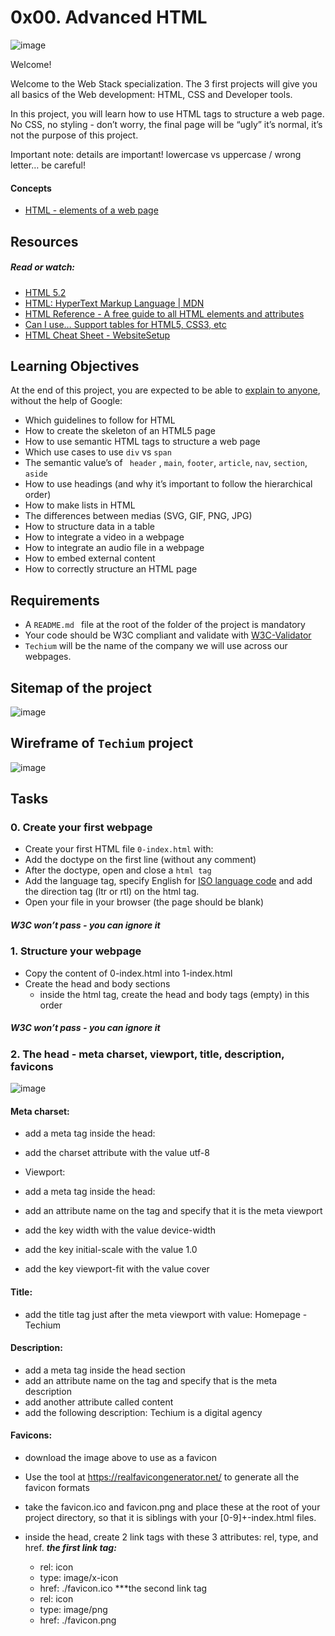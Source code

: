 # 0x00. Advanced HTML
![image](https://github.com/IamNaeto/alx-frontend/assets/105589308/ed794963-9c24-4d3e-b000-d9122cb02023)


Welcome!


Welcome to the Web Stack specialization. The 3 first projects will give you all basics of the Web development: HTML, CSS and Developer tools.

In this project, you will learn how to use HTML tags to structure a web page. No CSS, no styling - don’t worry, the final page will be “ugly” it’s normal, it’s not the purpose of this project.

Important note: details are important! lowercase vs uppercase / wrong letter… be careful!

#### Concepts
- [HTML - elements of a web page](https://intranet.alxswe.com/concepts/543)

## Resources

##### Read or watch:
- [HTML 5.2](https://intranet.alxswe.com/rltoken/3ZeSykXeV9rQhzFiW5GHcg)
- [HTML: HyperText Markup Language | MDN](https://intranet.alxswe.com/rltoken/XWdv6hMca_9jks7PN2gsbA)
- [HTML Reference - A free guide to all HTML elements and attributes](https://intranet.alxswe.com/rltoken/H59e408ohxV9x_tYOWSxvg)
- [Can I use… Support tables for HTML5, CSS3, etc](https://intranet.alxswe.com/rltoken/u6RvQ_45Xpw82Awl82NZcg)
- [HTML Cheat Sheet - WebsiteSetup](https://intranet.alxswe.com/rltoken/6SV9Z98vlb8iehxHnl9YJg)

## Learning Objectives
At the end of this project, you are expected to be able to [explain to anyone](https://intranet.alxswe.com/rltoken/F24l2-dtHshauXRVkZicyw), without the help of Google:
- Which guidelines to follow for HTML
- How to create the skeleton of an HTML5 page
- How to use semantic HTML tags to structure a web page
- Which use cases to use `` div `` vs `` span ``
- The semantic value’s of `` header`` , `` main ``, `` footer ``, `` article ``, `` nav ``, `` section ``, `` aside ``
- How to use headings (and why it’s important to follow the hierarchical order)
- How to make lists in HTML
- The differences between medias (SVG, GIF, PNG, JPG)
- How to structure data in a table
- How to integrate a video in a webpage
- How to integrate an audio file in a webpage
- How to embed external content
- How to correctly structure an HTML page

## Requirements
- A ``README.md `` file at the root of the folder of the project is mandatory
- Your code should be W3C compliant and validate with [W3C-Validator](https://intranet.alxswe.com/rltoken/Q-XyLkED_pMjSGEuZKb7Fw)
- ``Techium`` will be the name of the company we will use across our webpages.

## Sitemap of the project
![image](https://github.com/IamNaeto/alx-frontend/assets/105589308/9ad410f8-afa2-4e17-80a2-d5284f7e8337)

## Wireframe of ``Techium`` project
![image](https://github.com/IamNaeto/alx-frontend/assets/105589308/23aa9e90-3fba-41ad-aff1-08a8017976fa)

## Tasks

### 0. Create your first webpage
- Create your first HTML file ``0-index.html`` with:
- Add the doctype on the first line (without any comment)
- After the doctype, open and close a ``html tag``
- Add the language tag, specify English for [ISO language code](https://intranet.alxswe.com/rltoken/xBn1Co-FmScJ9Fn8bi6pCQ) and add the direction tag (ltr or rtl) on the html tag.
- Open your file in your browser (the page should be blank)

##### W3C won’t pass - you can ignore it

### 1. Structure your webpage
- Copy the content of 0-index.html into 1-index.html
- Create the head and body sections
	* inside the html tag, create the head and body tags (empty) in this order

##### W3C won’t pass - you can ignore it

### 2. The head - meta charset, viewport, title, description, favicons
![image](https://s3.amazonaws.com/alx-intranet.hbtn.io/uploads/medias/2019/11/2ba3a0d7878316de5aaa.jpg?X-Amz-Algorithm=AWS4-HMAC-SHA256&X-Amz-Credential=AKIARDDGGGOUSBVO6H7D%2F20241011%2Fus-east-1%2Fs3%2Faws4_request&X-Amz-Date=20241011T112631Z&X-Amz-Expires=86400&X-Amz-SignedHeaders=host&X-Amz-Signature=7e8358d0f8be9cf0e6557f232d7bfeb6054e71122f8c3a200eb16b8b4ec1346d)
#### Meta charset:

- add a meta tag inside the head:
- add the charset attribute with the value utf-8
- Viewport:

- add a meta tag inside the head:
- add an attribute name on the tag and specify that it is the meta viewport
- add the key width with the value device-width
- add the key initial-scale with the value 1.0
- add the key viewport-fit with the value cover
#### Title:

- add the title tag just after the meta viewport with value: Homepage - Techium
#### Description:

- add a meta tag inside the head section
- add an attribute name on the tag and specify that is the meta description
- add another attribute called content
- add the following description: Techium is a digital agency
#### Favicons:

- download the image above to use as a favicon
- Use the tool at https://realfavicongenerator.net/ to generate all the favicon formats
- take the favicon.ico and favicon.png and place these at the root of your project directory, so that it is siblings with your [0-9]+-index.html files.
- inside the head, create 2 link tags with these 3 attributes: rel, type, and href.
***the first link tag:***

	* rel: icon
	* type: image/x-icon
	* href: ./favicon.ico
***the second link tag
	* rel: icon
	* type: image/png
	* href: ./favicon.png
